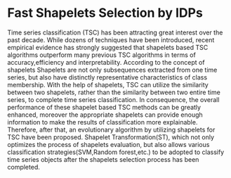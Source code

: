 # Fast Shapelets Selection by IDPs

Time series classification (TSC) has been attracting great interest over the past decade. While dozens of techniques
have been introduced, recent empirical evidence has strongly suggested that shapelets based TSC algorithms outperform
many previous TSC algorithms in terms of accuracy,efficiency and interpretability. According to the concept of shapelets
Shapelets are not only subsequences extracted from one time series, but also have distinctly representative characteristics
of class membership. With the help of shapelets, TSC can utilize the similarity between two shapelets, rather than the similarity between two entire time series, to complete time series classification. In consequence, the overall performance of these shapelet based TSC methods can be greatly enhanced, moreover the appropriate shapelets can provide enough information to make the results of classification more explainable. Therefore, after that, an evolutionary algorithm by utilizing shapelets for TSC have been proposed. Shapelet
Transformation(ST), which not only optimizes the process of shapelets evaluation, but also allows various classification
strategies(SVM,Random forest,etc.) to be adopted to classify time series objects after the shapelets selection process has
been completed.
